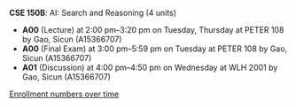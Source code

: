 **CSE 150B**: AI: Search and Reasoning (4 units)

- **A00** (Lecture) at 2:00 pm–3:20 pm on Tuesday, Thursday at PETER 108 by Gao, Sicun (A15366707)
- **A00** (Final Exam) at 3:00 pm–5:59 pm on Tuesday at PETER 108 by Gao, Sicun (A15366707)
- **A01** (Discussion) at 4:00 pm–4:50 pm on Wednesday at WLH 2001 by Gao, Sicun (A15366707)

[Enrollment numbers over time](./CSE150B.tsv)
